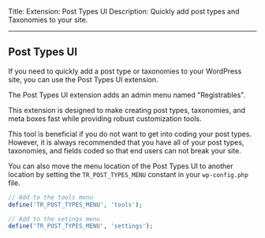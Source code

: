 Title: Extension: Post Types UI
Description: Quickly add post types and Taxonomies to your site.

---

## Post Types UI

If you need to quickly add a post type or taxonomies to your WordPress site, you can use the Post Types UI extension.

The Post Types UI extension adds an admin menu named "Registrables".

This extension is designed to make creating post types, taxonomies, and meta boxes fast while providing robust customization tools. 

This tool is beneficial if you do not want to get into coding your post types. However, it is always recommended that you have all of your post types, taxonomies, and fields coded so that end users can not break your site.

You can also move the menu location of the Post Types UI to another location by setting the `TR_POST_TYPES_MENU` constant in your `wp-config.php` file.

```php
// Add to the tools menu
define('TR_POST_TYPES_MENU', 'tools');

// Add to the setings menu
define('TR_POST_TYPES_MENU', 'settings');
```